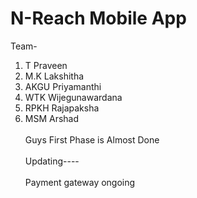 # N-Reach Mobile App
Team- <br>
1. T Praveen
2. M.K Lakshitha
3. AKGU Priyamanthi<br>
4. WTK Wijegunawardana <br>
5. RPKH Rajapaksha 
6. MSM Arshad<br>
<br>Guys First Phase is Almost Done</br>
<br> Updating---- <br>
<br>Payment gateway ongoing</br>
